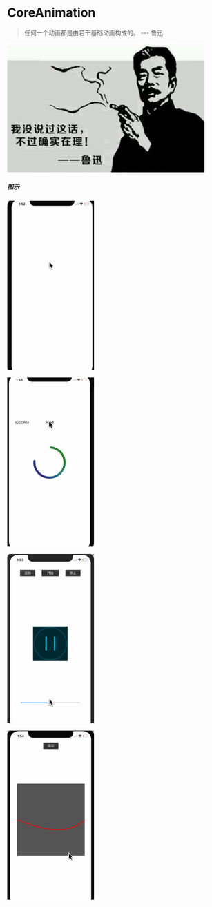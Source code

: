# CoreAnimation

> 任何一个动画都是由若干基础动画构成的。
									--- 鲁迅
									
![](https://github.com/LevenWin/CoreAnimation/blob/master/quote.jpg?raw=true)	
	
##### 图示
![](https://github.com/LevenWin/CoreAnimation/blob/master/color.gif?raw=true)

![](https://github.com/LevenWin/CoreAnimation/blob/master/load.gif?raw=true)

![](https://github.com/LevenWin/CoreAnimation/blob/master/play.gif?raw=true)

![](https://github.com/LevenWin/CoreAnimation/blob/master/string.gif?raw=true)


